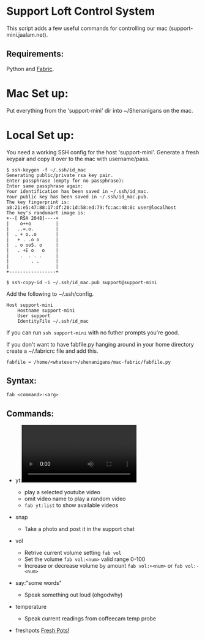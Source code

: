 Support Loft Control System
===========================

This script adds a few useful commands for controlling
our mac (support-mini.jaalam.net). 

## Requirements:

Python and [Fabric](http://www.fabfile.org/installing.html).

# Mac Set up:

Put everything from the 'support-mini' dir into ~/Shenanigans
on the mac.

# Local Set up:

You need a working SSH config for the host 'support-mini'.
Generate a fresh keypair and copy it over to the mac with 
username/pass.

```
$ ssh-keygen -f ~/.ssh/id_mac
Generating public/private rsa key pair.
Enter passphrase (empty for no passphrase): 
Enter same passphrase again: 
Your identification has been saved in ~/.ssh/id_mac.
Your public key has been saved in ~/.ssh/id_mac.pub.
The key fingerprint is:
a8:21:e5:47:88:17:df:20:1d:58:ed:79:fc:ac:48:8c user@localhost
The key's randomart image is:
+--[ RSA 2048]----+
|    o++o         |
|   ..=.o.        |
|  . + o..o       |
|   + . .o o      |
|  . o ooS. o     |
|   . +E o   o    |
|    .  . . .     |
|        . .      |
|                 |
+-----------------+

$ ssh-copy-id -i ~/.ssh/id_mac.pub support@support-mini
```

Add the following to ~/.ssh/config.

```
Host support-mini
    Hostname support-mini
    User support
    IdentityFile ~/.ssh/id_mac
```

If you can run `ssh support-mini` with no futher prompts you're
good.

If you don't want to have fabfile.py hanging around in your
home directory create a ~/.fabricrc file and add this.

```
fabfile = /home/<whatever>/shenanigans/mac-fabric/fabfile.py
```

## Syntax: 
    fab <command>:<arg>

## Commands:

* yt:<video>
  * play a selected youtube video
  * omit video name to play a random video
  * `fab yt:list` to show available videos

* snap
  * Take a photo and post it in the support chat

* vol
  * Retrive current volume setting `fab vol`
  * Set the volume `fab vol:<num>` valid range 0-100
  * Increase or decrease volume by amount `fab vol:+<num>` or `fab vol:-<num>`

* say:"some words"
  * Speak something out loud (ohgodwhy)

* temperature
  * Speak current readings from coffeecam temp probe

* freshpots
  [Fresh Pots!](https://www.youtube.com/watch?v=fhdCslFcKFU)
